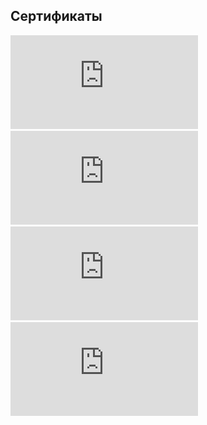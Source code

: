## Сертификаты

![** СЕРТИФИКАТ ОБ ОКОНЧАНИИ КУРСА НЕТОЛОГИИ "Базы данных для Python-разработчиков"**](https://github.com/InessaSh2021/Repository_hw/blob/262148e96bb0bf44b9e26c02fbff7df2765d614b/certificate%20Database.pdf)
![** СЕРТИФИКАТ ОБ ОКОНЧАНИИ КУРСА НЕТОЛОГИИ "Git - система контроля версий"**](https://github.com/InessaSh2021/Repository_hw/blob/2e1349fceed29faf34d05a1919086a137ae79f35/certificate%20Git.pdf)
![** СЕРТИФИКАТ ОБ ОКОНЧАНИИ КУРСА НЕТОЛОГИИ "Python-разработка для начинающих"**](https://github.com/InessaSh2021/Repository_hw/blob/2e1349fceed29faf34d05a1919086a137ae79f35/certificate%20netologia%20Python-разработка.pdf)
![**" СЕРТИФИКАТ ОБ ОКОНЧАНИИ КУРСА STEPIK "Поколение Python": курс для начинающих"**](https://github.com/InessaSh2021/Repository_hw/blob/Certifikate/stepik-certificate-58852-1615959_.pdf)

